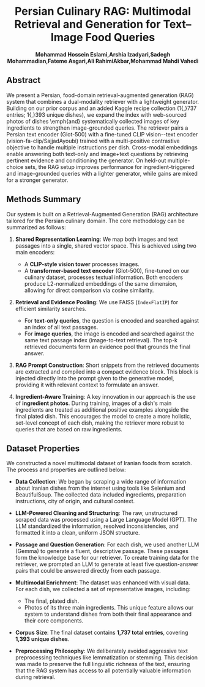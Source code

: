 
<div align="center">

# Persian Culinary RAG: Multimodal Retrieval and Generation for Text–Image Food Queries

**Mohammad Hossein Eslami,Arshia Izadyari,Sadegh Mohammadian,Fateme Asgari,Ali RahimiAkbar,Mohammad Mahdi Vahedi**


</div>

## Abstract

We present a Persian, food-domain retrieval-augmented generation (RAG) system that combines a dual-modality retriever with a lightweight generator. Building on our prior corpus and an added Kaggle recipe collection (1{,}737 entries; 1{,}393 unique dishes), we expand the index with web-sourced photos of dishes \emph{and} systematically collected images of key ingredients to strengthen image-grounded queries. The retriever pairs a Persian text encoder (Glot-500) with a fine-tuned CLIP vision--text encoder (vision-fa-clip/SajjadAyoubi) trained with a multi-positive contrastive objective to handle multiple instructions per dish. Cross-modal embeddings enable answering both text-only and image+text questions by retrieving pertinent evidence and conditioning the generator. On held-out multiple-choice sets, the RAG setup improves performance for ingredient-triggered and image-grounded queries with a lighter generator, while gains are mixed for a stronger generator.

## Methods Summary

Our system is built on a Retrieval-Augmented Generation (RAG) architecture tailored for the Persian culinary domain. The core methodology can be summarized as follows:

1.  **Shared Representation Learning**: We map both images and text passages into a single, shared vector space. This is achieved using two main encoders:
    * A **CLIP-style vision tower** processes images.
    * A **transformer-based text encoder** (Glot-500), fine-tuned on our culinary dataset, processes textual information.
    Both encoders produce L2-normalized embeddings of the same dimension, allowing for direct comparison via cosine similarity.

2.  **Retrieval and Evidence Pooling**: We use FAISS (`IndexFlatIP`) for efficient similarity searches.
    * For **text-only queries**, the question is encoded and searched against an index of all text passages.
    * For **image queries**, the image is encoded and searched against the same text passage index (image-to-text retrieval).
    The top-k retrieved documents form an evidence pool that grounds the final answer.

3.  **RAG Prompt Construction**: Short snippets from the retrieved documents are extracted and compiled into a compact evidence block. This block is injected directly into the prompt given to the generative model, providing it with relevant context to formulate an answer.

4.  **Ingredient-Aware Training**: A key innovation in our approach is the use of **ingredient photos**. During training, images of a dish's main ingredients are treated as additional positive examples alongside the final plated dish. This encourages the model to create a more holistic, set-level concept of each dish, making the retriever more robust to queries that are based on raw ingredients.

## Dataset Properties

We constructed a novel multimodal dataset of Iranian foods from scratch. The process and properties are outlined below:

* **Data Collection**: We began by scraping a wide range of information about Iranian dishes from the internet using tools like Selenium and BeautifulSoup. The collected data included ingredients, preparation instructions, city of origin, and cultural context.

* **LLM-Powered Cleaning and Structuring**: The raw, unstructured scraped data was processed using a Large Language Model (GPT). The LLM standardized the information, resolved inconsistencies, and formatted it into a clean, uniform JSON structure.

* **Passage and Question Generation**: For each dish, we used another LLM (Gemma) to generate a fluent, descriptive passage. These passages form the knowledge base for our retriever. To create training data for the retriever, we prompted an LLM to generate at least five question-answer pairs that could be answered directly from each passage.

* **Multimodal Enrichment**: The dataset was enhanced with visual data. For each dish, we collected a set of representative images, including:
    * The final, plated dish.
    * Photos of its three main ingredients.
    This unique feature allows our system to understand dishes from both their final appearance and their core components.

* **Corpus Size**: The final dataset contains **1,737 total entries**, covering **1,393 unique dishes**.

* **Preprocessing Philosophy**: We deliberately avoided aggressive text preprocessing techniques like lemmatization or stemming. This decision was made to preserve the full linguistic richness of the text, ensuring that the RAG system has access to all potentially valuable information during retrieval.
```eof
